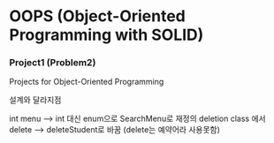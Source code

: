 # OOPS (Object-Oriented Programming with SOLID)
### Project1 (Problem2)

Projects for Object-Oriented Programming

설계와 달라지점

int menu --> int 대신 enum으로 SearchMenu로 재정의
deletion class 에서 delete --> deleteStudent로 바꿈 (delete는 예약어라 사용못함)